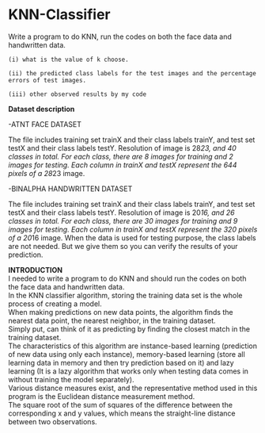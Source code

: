 # KNN-Classifier
Write a program to do KNN, run the codes on both the face data and handwritten data.

    (i) what is the value of k choose. 
  
    (ii) the predicted class labels for the test images and the percentage errors of test images. 
  
    (iii) other observed results by my code
    
**Dataset description**  

  -ATNT FACE DATASET  
  
The file includes training set trainX and their class labels trainY, and test set testX and their class
labels testY. Resolution of image is 28*23, and 40 classes in total. For each class, there are 8 images for
training and 2 images for testing. Each column in trainX and testX represent the 644 pixels of a 28*23
image.  
  
  -BINALPHA HANDWRITTEN DATASET  
  
The file includes training set trainX and their class labels trainY, and test set testX and their class
labels testY. Resolution of image is 20*16, and 26 classes in total. For each class, there are 30 images for
training and 9 images for testing. Each column in trainX and testX represent the 320 pixels of a 20*16
image.
When the data is used for testing purpose, the class labels are not needed. But we give them so you can
verify the results of your prediction.


**INTRODUCTION**  
I needed to write a program to do KNN and should run the codes on both the face data and handwritten data.  
In the KNN classifier algorithm, storing the training data set is the whole process of creating a model.  
When making predictions on new data points, the algorithm finds the nearest data point, the nearest neighbor, in the training dataset.  
Simply put, can think of it as predicting by finding the closest match in the training dataset.  
The characteristics of this algorithm are instance-based learning (prediction of new data using only each instance), memory-based learning (store all learning data in memory and then try prediction based on it) and lazy learning (It is a lazy algorithm that works only when testing data comes in without training the model separately).  
Various distance measures exist, and the representative method used in this program is the Euclidean distance measurement method.  
The square root of the sum of squares of the difference between the corresponding x and y values, which means the straight-line distance between two observations.
